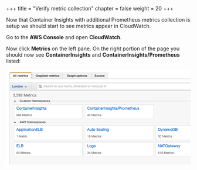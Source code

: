 +++
title = "Verify metric collection"
chapter = false
weight = 20
+++

Now that Container Insights with additional Prometheus metrics collection is setup we should start to see metrics appear in CloudWatch.

Go to the **AWS Console** and open **CloudWatch**.

Now click **Metrics** on the left pane. On the right portion of the page you should now see **ContainerInsights** and **ContainerInsights/Prometheus** listed:

![Container Insights Metrics](/images/cw_metrics_container_insights.png)
